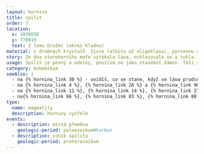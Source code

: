 ```yaml
---
layout: hornina
title: spilit
order: 7
location:
  x: 1038038
  y: 770919
  text: Z lomu Družec (okres Kladno)
material: z drobných krystalů  živce (albitu až oligoklasu), pyroxenu a dalších minerálů, pukliny jsou často vyplněné  kalcitem nebo křemenem
story: Ze dna starohorního moře vytékala láva, ochlazovala se a tuhla. Při tom reagovala s mořskou vodou. Pravděpodobně proto vznikly typy živců, které obsahují hodně sodíku (ten je součástí soli, rozpuštěné v mořské vodě). Později bylo při kadomském vrásnění mořské dno vyzvednuto a zprohýbáno do vrás. Ještě později při variském vrásnění byly horniny znovu stlačeny a mírně zahřáty. Uspořádání krystalů se trochu změnilo a vznikly některé nové minerály.
usage: Spilit je pevný a odolný, používá se jako stavební kámen. Těží se v lomu, drtí se na menší kousky, které se pak třídí podle velikosti. Přidává se do betonových a asfaltových směsí pro stavební účely. 
category: bohemikum
seeAlso: |
  - na {% hornina_link 30 %} - uvidíš, co se stane, když se láva prudce zchladí vodou
  - na {% hornina_link 4 %}, {% hornina_link 26 %} a {% hornina_link 96 %} - uvidíš, že z lávy podobného chemického složení může vzniknout hornina, která vypadá úplně jinak, pokud láva utuhne na souši a ne na mořském dně
  - na {% hornina_link 11 %}, {% hornina_link 14 %}, {% hornina_link 27 %}, {% hornina_link 30 %}, {% hornina_link 37 %}, {% hornina_link 38 %}, {% hornina_link 57 %}, {% hornina_link 70 %} a {% hornina_link 78 %} - uvidíš, že výlevné vyvřeliny vznikaly v různých obdobích a v různých prostředích a že mohou mít mnoho podob
  - na{% hornina_link 66 %}, {% hornina_link 83 %}, {% hornina_link 88 %} a {% hornina_link 95 %} - uvidíš, jak vypadají kameny, které se mi kdysi podobaly a prošly silnou metamorfózou 
type:
  name: magmatity
  description: horniny vyvřelé
events:
  - description: mírná přeměna 
    geologic-period: paleozoikum#karbon
  - description: vznik spilitu
    geologic-period: proterozoikum
---
```


